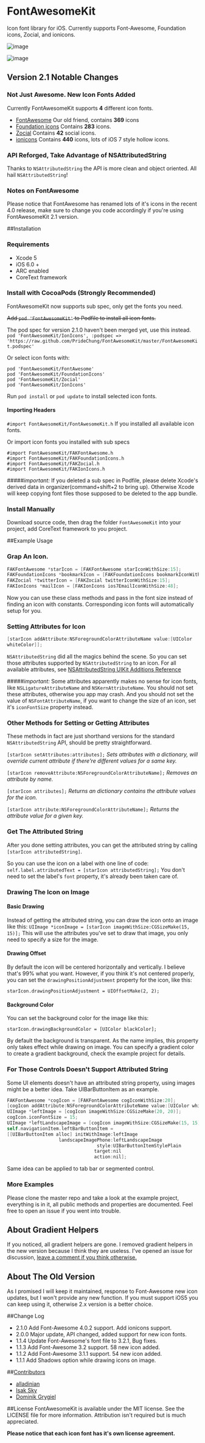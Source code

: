 FontAwesomeKit
==============
Icon font library for iOS. Currently supports Font-Awesome, Foundation icons, Zocial, and ionicons.

![image](http://i.minus.com/i3vNn0fTwcJeI.png)

![image](http://i.minus.com/ivKqhOLJLVvmJ.png)

## Version 2.1 Notable Changes
### Not Just Awesome. New Icon Fonts Added

Currently FontAwesomeKit supports **4** different icon fonts.

- [FontAwesome](http://fortawesome.github.io/Font-Awesome/) Our old friend, contains **369** icons
- [Foundation icons](http://zurb.com/playground/foundation-icon-fonts-3) Contains **283** icons.
- [Zocial](http://zocial.smcllns.com/) Contains **42** social icons.
- [ionicons](http://i.minus.com/ivKqhOLJLVvmJ.png) Contains **440** icons, lots of iOS 7 style hollow icons.

### API Reforged, Take Advantage of NSAttributedString
Thanks to `NSAttributedString` the API is more clean and object oriented. All hail `NSAttributedString`!

### Notes on FontAwesome
Please notice that FontAwesome has renamed lots of it's icons in the recent 4.0 release, make sure to change you code accordingly if you're using FontAwesomeKit 2.1 version.

##Installation
### Requirements
- Xcode 5
- iOS 6.0 +
- ARC enabled
- CoreText framework

### Install with CocoaPods (Strongly Recommended)
FontAwesomeKit now supports sub spec, only get the fonts you need.

~~Add `pod 'FontAwesomeKit'` to Podfile to install all icon fonts.~~

The pod spec for version 2.1.0 haven't been merged yet, use this instead.
`pod 'FontAwesomeKit/IonIcons', :podspec => 'https://raw.github.com/PrideChung/FontAwesomeKit/master/FontAwesomeKit.podspec'`

Or select icon fonts with:  

`pod 'FontAwesomeKit/FontAwesome'`  
`pod 'FontAwesomeKit/FoundationIcons'`  
`pod 'FontAwesomeKit/Zocial'`  
`pod 'FontAwesomeKit/IonIcons'`  

Run `pod install` or `pod update` to install selected icon fonts.

#### Importing Headers

`#import FontAwesomeKit/FontAwesomeKit.h` If you installed all available icon fonts.   

Or import icon fonts you installed with sub specs

`#import FontAwesomeKit/FAKFontAwesome.h`  
`#import FontAwesomeKit/FAKFoundationIcons.h`  
`#import FontAwesomeKit/FAKZocial.h`  
`#import FontAwesomeKit/FAKIonIcons.h`  

#####*important:*
If you deleted a sub spec in Podfile, please delete Xcode's derived data in organizer(command+shift+2 to bring up). Otherwise Xcode will keep copying font files those supposed to be deleted to the app bundle.

### Install Manually

Download source code, then drag the folder `FontAwesomeKit` into your project, add CoreText framework to you project.

##Example Usage

### Grap An Icon.
```objective-c
FAKFontAwesome *starIcon = [FAKFontAwesome starIconWithSize:15];
FAKFoundationIcons *bookmarkIcon = [FAKFoundationIcons bookmarkIconWithSize:15];
FAKZocial *twitterIcon = [FAKZocial twitterIconWithSize:15];  
FAKIonIcons *mailIcon = [FAKIonIcons ios7EmailIconWithSize:48];
```
Now you can use these class methods and pass in the font size instead of finding an icon with constants. Corresponding icon fonts will automatically setup for you.

### Setting Attributes for Icon
```objective-c
[starIcon addAttribute:NSForegroundColorAttributeName value:[UIColor 
whiteColor]];
```
`NSAttributedString` did all the magics behind the scene. So you can set those attributes supported by `NSAttributedString` to an icon. For all available attributes, see [NSAttributedString UIKit Additions Reference](https://developer.apple.com/library/ios/documentation/UIKit/Reference/NSAttributedString_UIKit_Additions/Reference/Reference.html#//apple_ref/doc/uid/TP40011688-CH1-SW16)

#####*important:*
Some attributes apparently makes no sense for icon fonts, like `NSLigatureAttributeName` and `NSKernAttributeName`. You should not set these attributes, otherwise you app may crash. And you should not set the value of `NSFontAttributeName`, if you want to change the size of an icon, set it's `iconFontSize` property instead.

### Other Methods for Setting or Getting Attributes
These methods in fact are just shorthand versions for the standard `NSAttributedString` API, should be pretty straightforward.

`[starIcon setAttributes:attributes];` *Sets attributes with a dictionary, will override current attribute if there're different values for a same key.*

`[starIcon removeAttribute:NSForegroundColorAttributeName];` *Removes an attribute by name.*

`[starIcon attributes];` *Returns an dictionary contains the attribute values for the icon.*

`[starIcon attribute:NSForegroundColorAttributeName];` *Returns the attribute value for a given key.*

### Get The Attributed String
After you done setting attributes, you can get the attributed string by calling
`[starIcon attributedString]`. 

So you can use the icon on a label with one line of code: `self.label.attributedText = [starIcon attributedString];` You don't need to set the label's `font` property, it's already been taken care of.

### Drawing The Icon on Image

#### Basic Drawing
Instead of getting the attributed string, you can draw the icon onto an image like this: `UIImage *iconImage = [starIcon imageWithSize:CGSizeMake(15, 15)];` This will use the attributes you've set to draw that image, you only need to specify a size for the image.

#### Drawing Offset
By default the icon will be centered horizontally and vertically. I believe that's 99% what you want. However, if you think it's not centered properly, you can set the `drawingPositionAdjustment` property for the icon, like this:

`starIcon.drawingPositionAdjustment = UIOffsetMake(2, 2);`

#### Background Color
You can set the background color for the image like this:

`starIcon.drawingBackgroundColor = [UIColor blackColor];`

By default the background is transparent. As the name implies, this property only takes effect while drawing on image. You can specify a gradient color to create a gradient background, check the example project for details.

### For Those Controls Doesn't Support Attributed String

Some UI elements doesn't have an attributed string property, using images might be a better idea. Take UIBarButtonItem as an example.

```objective-c
FAKFontAwesome *cogIcon = [FAKFontAwesome cogIconWithSize:20];
[cogIcon addAttribute:NSForegroundColorAttributeName value:[UIColor whiteColor]];
UIImage *leftImage = [cogIcon imageWithSize:CGSizeMake(20, 20)];
cogIcon.iconFontSize = 15;
UIImage *leftLandscapeImage = [cogIcon imageWithSize:CGSizeMake(15, 15)];
self.navigationItem.leftBarButtonItem =
[[UIBarButtonItem alloc] initWithImage:leftImage
                   landscapeImagePhone:leftLandscapeImage
                                 style:UIBarButtonItemStylePlain
                                target:nil
                                action:nil];
```

Same idea can be applied to tab bar or segmented control.

### More Examples
Please clone the master repo and take a look at the example project, everything is in it, all public methods and properties are documented. Feel free to open an issue if you went into trouble.

## About Gradient Helpers
If you noticed, all gradient helpers are gone. I removed gradient helpers in the new version because I think they are useless. I've opened an issue for discussion, [leave a comment if you think otherwise.](https://github.com/PrideChung/FontAwesomeKit/issues/7)

## About The Old Version
As I promised I will keep it maintained, response to Font-Awesome new icon updates, but I won't provide any new function. If you must support iOS5 you can keep using it, otherwise 2.x version is a better choice.

##Change Log
- 2.1.0 Add Font-Awesome 4.0.2 support. Add ionicons support.
- 2.0.0 Major update, API changed, added support for new icon fonts.
- 1.1.4 Update Font-Awesome's font file to 3.2.1, Bug fixes.
- 1.1.3 Add Font-Awesome 3.2 support. 58 new icon added.
- 1.1.2 Add Font-Awesome 3.1.1 support. 54 new icon added.
- 1.1.1 Add Shadows option while drawing icons on image.

##[Contributors](https://github.com/PrideChung/FontAwesomeKit/contributors)
- [alladinian](https://github.com/alladinian)
- [Isak Sky](https://github.com/isaksky)
- [Dominik Grygiel](https://github.com/dominikgrygiel)


##License
FontAwesomeKit is available under the MIT license. See the LICENSE file for more information. Attribution isn't required but is much appreciated.

**Please notice that each icon font has it's own license agreement.**
